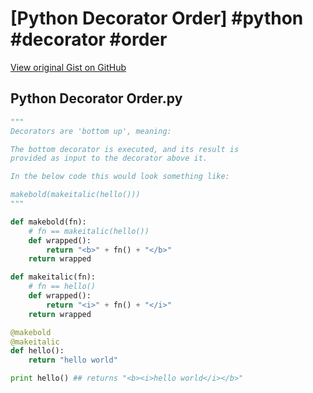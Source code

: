 # [Python Decorator Order] #python #decorator #order

[View original Gist on GitHub](https://gist.github.com/Integralist/848b13a9be823090e7dfc230d5bcce41)

## Python Decorator Order.py

```python
"""
Decorators are 'bottom up', meaning:

The bottom decorator is executed, and its result is
provided as input to the decorator above it.

In the below code this would look something like:

makebold(makeitalic(hello()))
"""

def makebold(fn):
    # fn == makeitalic(hello())
    def wrapped():
        return "<b>" + fn() + "</b>"
    return wrapped

def makeitalic(fn):
    # fn == hello()
    def wrapped():
        return "<i>" + fn() + "</i>"
    return wrapped

@makebold
@makeitalic
def hello():
    return "hello world"

print hello() ## returns "<b><i>hello world</i></b>"
```

